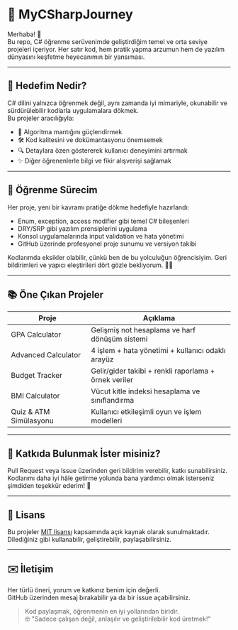 # 🚀 MyCSharpJourney

Merhaba! 👋  
Bu repo, C# öğrenme serüvenimde geliştirdiğim temel ve orta seviye projeleri içeriyor. Her satır kod, hem pratik yapma arzumun hem de yazılım dünyasını keşfetme heyecanımın bir yansıması.

---

## 🎯 Hedefim Nedir?

C# dilini yalnızca öğrenmek değil, aynı zamanda iyi mimariyle, okunabilir ve sürdürülebilir kodlarla uygulamalara dökmek.  
Bu projeler aracılığıyla:

- 🤖 Algoritma mantığını güçlendirmek  
- 🛠️ Kod kalitesini ve dokümantasyonu önemsemek  
- 🔍 Detaylara özen göstererek kullanıcı deneyimini artırmak  
- ✨ Diğer öğrenenlerle bilgi ve fikir alışverişi sağlamak  

---

## 🧭 Öğrenme Sürecim

Her proje, yeni bir kavramı pratiğe dökme hedefiyle hazırlandı:  
- Enum, exception, access modifier gibi temel C# bileşenleri  
- DRY/SRP gibi yazılım prensiplerini uygulama  
- Konsol uygulamalarında input validation ve hata yönetimi  
- GitHub üzerinde profesyonel proje sunumu ve versiyon takibi

Kodlarımda eksikler olabilir, çünkü ben de bu yolculuğun öğrencisiyim. Geri bildirimleri ve yapıcı eleştirileri dört gözle bekliyorum. 🧠💬

---

## 📚 Öne Çıkan Projeler

| Proje                    | Açıklama                                             |
|--------------------------|------------------------------------------------------|
| GPA Calculator           | Gelişmiş not hesaplama ve harf dönüşüm sistemi       |
| Advanced Calculator      | 4 işlem + hata yönetimi + kullanıcı odaklı arayüz    |
| Budget Tracker           | Gelir/gider takibi + renkli raporlama + örnek veriler|
| BMI Calculator           | Vücut kitle indeksi hesaplama ve sınıflandırma       |
| Quiz & ATM Simülasyonu   | Kullanıcı etkileşimli oyun ve işlem modelleri        |

---

## 🤝 Katkıda Bulunmak İster misiniz?

Pull Request veya Issue üzerinden geri bildirim verebilir, katkı sunabilirsiniz.  
Kodlarımı daha iyi hâle getirme yolunda bana yardımcı olmak isterseniz şimdiden teşekkür ederim! 🙌

---

## 📄 Lisans

Bu projeler [MIT lisansı](LICENSE) kapsamında açık kaynak olarak sunulmaktadır.  
Dilediğiniz gibi kullanabilir, geliştirebilir, paylaşabilirsiniz.

---

## ✉️ İletişim

Her türlü öneri, yorum ve katkınız benim için değerli.  
GitHub üzerinden mesaj bırakabilir ya da bir issue açabilirsiniz.

> Kod paylaşmak, öğrenmenin en iyi yollarından biridir.  
> 🤓 "Sadece çalışan değil, anlaşılır ve geliştirilebilir kod üretmek!"

